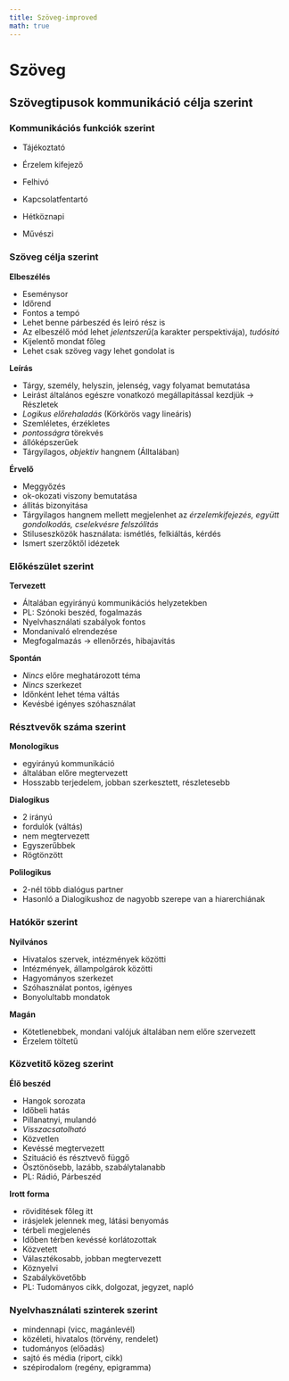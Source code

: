 ```yaml
---
title: Szöveg-improved
math: true
---
```

# Szöveg
## Szövegtipusok kommunikáció célja szerint
### Kommunikációs funkciók szerint

- Tájékoztató
- Érzelem kifejező
- Felhivó
- Kapcsolatfentartó

- Hétköznapi
- Művészi

### Szöveg célja szerint

__Elbeszélés__
- Eseménysor
- Időrend
- Fontos a tempó
- Lehet benne párbeszéd és leiró rész is
- Az elbeszélő mód lehet _jelentszerű_(a karakter perspektivája), _tudósitó_
- Kijelentő mondat főleg
- Lehet csak szöveg vagy lehet gondolat is 

__Leírás__
- Tárgy, személy, helyszin, jelenség, vagy folyamat bemutatása
- Leirást általános egészre vonatkozó megállapitással kezdjük -> Részletek
- _Logikus előrehaladás_ (Körkörös vagy lineáris)
- Szemléletes, érzékletes
- _pontosságra_ törekvés
- állóképszerűek
- Tárgyilagos, _objektiv_ hangnem (Álltalában)


__Érvelő__
- Meggyőzés
- ok-okozati viszony bemutatása
- állitás bizonyitása
- Tárgyilagos hangnem mellett megjelenhet az _érzelemkifejezés, együtt gondolkodás, cselekvésre felszólitás_
- Stiluseszközök használata: ismétlés, felkiáltás, kérdés
- Ismert szerzőktől idézetek

### Előkészület szerint

__Tervezett__
- Általában egyirányú kommunikációs helyzetekben
- PL: Szónoki beszéd, fogalmazás
- Nyelvhasználati szabályok fontos
- Mondanivaló elrendezése
- Megfogalmazás -> ellenőrzés, hibajavitás

__Spontán__
- _Nincs_ előre meghatározott téma
- _Nincs_ szerkezet
- Időnként lehet téma váltás
- Kevésbé igényes szóhasználat

### Résztvevők száma szerint

__Monologikus__
- egyirányú kommunikáció
- általában előre megtervezett
- Hosszabb terjedelem, jobban szerkesztett, részletesebb

__Dialogikus__
- 2 irányú
- fordulók (váltás)
- nem megtervezett
- Egyszerűbbek
- Rögtönzött


__Polilogikus__
- 2-nél több dialógus partner
- Hasonló a Dialogikushoz de nagyobb szerepe van a hiarerchiának

### Hatókör szerint

__Nyilvános__
- Hivatalos szervek, intézmények közötti
- Intézmények, állampolgárok közötti
- Hagyományos szerkezet
- Szóhasználat pontos, igényes
- Bonyolultabb mondatok

__Magán__
- Kötetlenebbek, mondani valójuk általában nem előre szervezett
- Érzelem töltetű

### Közvetitő közeg szerint

__Élő beszéd__
- Hangok sorozata
- Időbeli hatás
- Pillanatnyi, mulandó
- _Visszacsatolható_
- Közvetlen
- Kevéssé megtervezett
- Szituáció és résztvevő függő
- Ösztönösebb, lazább, szabálytalanabb
- PL: Rádió, Párbeszéd

__Irott forma__
- röviditések főleg itt
- irásjelek jelennek meg, látási benyomás
- térbeli megjelenés
- Időben térben kevéssé korlátozottak
- Közvetett
- Választékosabb, jobban megtervezett
- Köznyelvi
- Szabálykövetőbb
- PL: Tudományos cikk, dolgozat, jegyzet, napló


### Nyelvhasználati szinterek szerint

- mindennapi (vicc, magánlevél)
- közéleti, hivatalos (törvény, rendelet)
- tudományos (előadás)
- sajtó és média (riport, cikk)
- szépirodalom (regény, epigramma)
